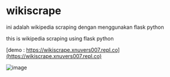 # wikiscrape

ini adalah wikipedia scraping dengan menggunakan flask python

this is wikipedia scraping using flask python

[demo : https://wikiscrape.xnuvers007.repl.co](https://wikiscrape.xnuvers007.repl.co)

![image](https://user-images.githubusercontent.com/62522733/218533738-3179d49a-9f18-4213-9ed1-8ae6aac852b9.png)
